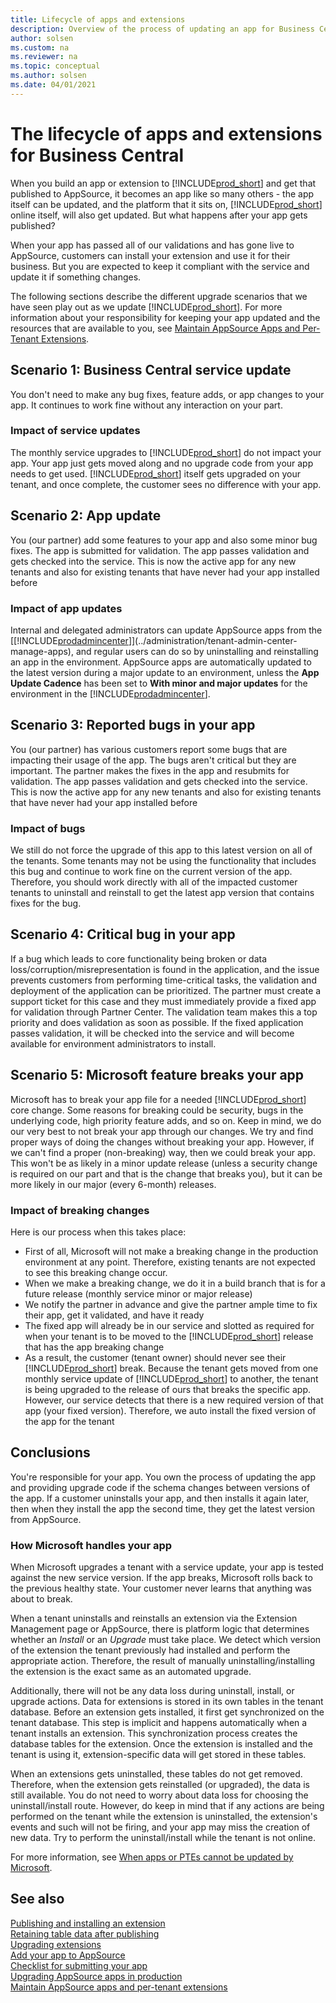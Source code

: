 ```yaml
---
title: Lifecycle of apps and extensions
description: Overview of the process of updating an app for Business Central, how to update it.
author: solsen
ms.custom: na
ms.reviewer: na
ms.topic: conceptual
ms.author: solsen
ms.date: 04/01/2021
---
```


# The lifecycle of apps and extensions for Business Central

When you build an app or extension to [!INCLUDE[prod_short](includes/prod_short.md)] and get that published to AppSource, it becomes an app like so many others - the app itself can be updated, and the platform that it sits on, [!INCLUDE[prod_short](includes/prod_short.md)] online itself, will also get updated. But what happens after your app gets published?

When your app has passed all of our validations and has gone live to AppSource, customers can install your extension and use it for their business. But you are expected to keep it compliant with the service and update it if something changes.  

The following sections describe the different upgrade scenarios that we have seen play out as we update [!INCLUDE[prod_short](includes/prod_short.md)]. For more information about your responsibility for keeping your app updated and the resources that are available to you, see [Maintain AppSource Apps and Per-Tenant Extensions](app-maintain.md).  

## Scenario 1: Business Central service update

You don't need to make any bug fixes, feature adds, or app changes to your app. It continues to work fine without any interaction on your part.  

### Impact of service updates

The monthly service upgrades to [!INCLUDE[prod_short](includes/prod_short.md)] do not impact your app. Your app just gets moved along and no upgrade code from your app needs to get used. [!INCLUDE[prod_short](includes/prod_short.md)] itself gets upgraded on your tenant, and once complete, the customer sees no difference with your app.

## Scenario 2: App update

You (our partner) add some features to your app and also some minor bug fixes. The app is submitted for validation. The app passes validation and gets checked into the service. This is now the active app for any new tenants and also for existing tenants that have never had your app installed before

### Impact of app updates

Internal and delegated administrators can update AppSource apps from the [[!INCLUDE[prodadmincenter](../developer/includes/prodadmincenter.md)]](../administration/tenant-admin-center-manage-apps), and regular users can do so by uninstalling and reinstalling an app in the environment. AppSource apps are automatically updated to the latest version during a major update to an environment, unless the **App Update Cadence** has been set to **With minor and major updates** for the environment in the [!INCLUDE[prodadmincenter](../developer/includes/prodadmincenter.md)].

## Scenario 3: Reported bugs in your app

You (our partner) has various customers report some bugs that are impacting their usage of the app. The bugs aren't critical but they are important. The partner makes the fixes in the app and resubmits for validation. The app passes validation and gets checked into the service. This is now the active app for any new tenants and also for existing tenants that have never had your app installed before

### Impact of bugs

We still do not force the upgrade of this app to this latest version on all of the tenants. Some tenants may not be using the functionality that includes this bug and continue to work fine on the current version of the app. Therefore, you should work directly with all of the impacted customer tenants to uninstall and reinstall to get the latest app version that contains fixes for the bug.

## Scenario 4: Critical bug in your app

If a bug which leads to core functionality being broken or data loss/corruption/misrepresentation is found in the application, and the issue prevents customers from performing time-critical tasks, the validation and deployment of the application can be prioritized. The partner must create a support ticket for this case and they must immediately provide a fixed app for validation through Partner Center. The validation team makes this a top priority and does validation as soon as possible. If the fixed application passes validation, it will be checked into the service and will become available for environment administrators to install.

## Scenario 5: Microsoft feature breaks your app

Microsoft has to break your app file for a needed [!INCLUDE[prod_short](includes/prod_short.md)] core change. Some reasons for breaking could be security, bugs in the underlying code, high priority feature adds, and so on. Keep in mind, we do our very best to not break your app through our changes. We try and find proper ways of doing the changes without breaking your app. However, if we can't find a proper (non-breaking) way, then we could break your app. This won't be as likely in a minor update release (unless a security change is required on our part and that is the change that breaks you), but it can be more likely in our major (every 6-month) releases.

### Impact of breaking changes

Here is our process when this takes place:

- First of all, Microsoft will not make a breaking change in the production environment at any point. Therefore, existing tenants are not expected to see this breaking change occur.
- When we make a breaking change, we do it in a build branch that is for a future release (monthly service minor or major release)
- We notify the partner in advance and give the partner ample time to fix their app, get it validated, and have it ready
- The fixed app will already be in our service and slotted as required for when your tenant is to be moved to the [!INCLUDE[prod_short](includes/prod_short.md)] release that has the app breaking change
- As a result, the customer (tenant owner) should never see their [!INCLUDE[prod_short](includes/prod_short.md)] break. Because the tenant gets moved from one monthly service update of [!INCLUDE[prod_short](includes/prod_short.md)] to another, the tenant is being upgraded to the release of ours that breaks the specific app. However, our service detects that there is a new required version of that app (your fixed version). Therefore, we auto install the fixed version of the app for the tenant

## Conclusions

You're responsible for your app. You own the process of updating the app and providing upgrade code if the schema changes between versions of the app. If a customer uninstalls your app, and then installs it again later, then when they install the app the second time, they get the latest version from AppSource.  

### How Microsoft handles your app

When Microsoft upgrades a tenant with a service update, your app is tested against the new service version. If the app breaks, Microsoft rolls back to the previous healthy state. Your customer never learns that anything was about to break.  

When a tenant uninstalls and reinstalls an extension via the Extension Management page or AppSource, there is platform logic that determines whether an *Install* or an *Upgrade* must take place. We detect which version of the extension the tenant previously had installed and perform the appropriate action. Therefore, the result of manually uninstalling/installing the extension is the exact same as an automated upgrade.  

Additionally, there will not be any data loss during uninstall, install, or upgrade actions. Data for extensions is stored in its own tables in the tenant database. Before an extension gets installed, it first get synchronized on the tenant database. This step is implicit and happens automatically when a tenant installs an extension. This synchronization process creates the database tables for the extension. Once the extension is installed and the tenant is using it, extension-specific data will get stored in these tables.  

When an extensions gets uninstalled, these tables do not get removed. Therefore, when the extension gets reinstalled (or upgraded), the data is still available. You do not need to worry about data loss for choosing the uninstall/install route. However, do keep in mind that if any actions are being performed on the tenant while the extension is uninstalled, the extension's events and such will not be firing, and your app may miss the creation of new data. Try to perform the uninstall/install while the tenant is not online.  

For more information, see [When apps or PTEs cannot be updated by Microsoft](app-maintain.md#when-apps-or-ptes-cannot-be-updated-by-microsoft).  

## See also

[Publishing and installing an extension](devenv-how-publish-and-install-an-extension-v2.md)  
[Retaining table data after publishing](devenv-retaining-data-after-publishing.md)  
[Upgrading extensions](devenv-upgrading-extensions.md)  
[Add your app to AppSource](../administration/appsource.md)  
[Checklist for submitting your app](devenv-checklist-submission.md)  
[Upgrading AppSource apps in production](devenv-upgrade-appsource-app-in-prod.md)  
[Maintain AppSource apps and per-tenant extensions](app-maintain.md)  
